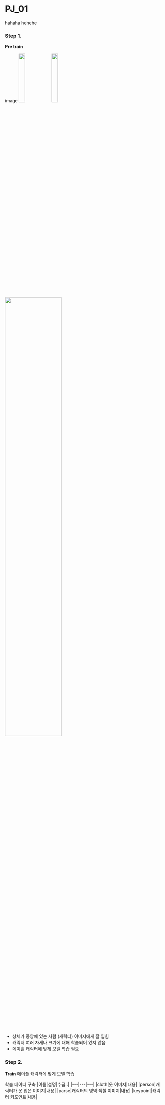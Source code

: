 # PJ_01
hahaha
hehehe

### Step 1.
<b>Pre train</b>

image
<img src = "https://user-images.githubusercontent.com/64413742/183881567-d642b629-69cc-4673-a5d8-300f2fc1f351.png" width="20%">
<img src = "https://user-images.githubusercontent.com/64413742/183881615-da1ed498-df01-4ead-92fb-cffde8d009e2.png" width="20%">
<img src = "[Your Image Addr](https://user-images.githubusercontent.com/64413742/183881633-88b9d994-da96-4baf-9bdd-9868fcf1b314.png)" width="60%">


- 상체가 중앙에 있는 사람 (캐릭터) 이미지에게 잘 입힘
- 캐릭터 여러 자세나 크기에 대해 학습되어 있지 않음
- 메이흘 캐릭터에 맞게 모델 학습 필요


### Step 2.
<b>Train</b>
메이플 캐릭터에 맞게 모델 학습

학습 데이터 구축
|이름|설명|수급..|
|---|---|---|
|cloth|옷 이미지|내용|
|person|캐릭터가 옷 입은 이미지|내용|
|parse|캐릭터의 영역 색칠 이미지|내용|
|keypoint|캐릭터 키포인트|내용|
